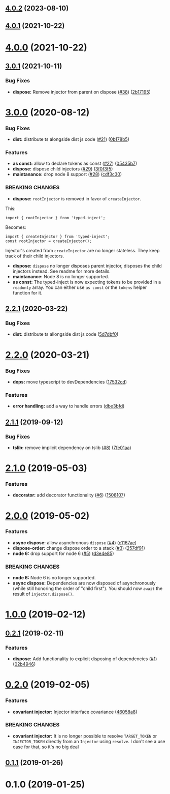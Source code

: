 ## [4.0.2](https://github.com/EuronewsSDD/typed-inject-async/compare/v4.0.1...v4.0.2) (2023-08-10)



## [4.0.1](https://github.com/EuronewsSDD/typed-inject-async/compare/v4.0.0...v4.0.1) (2021-10-22)



# [4.0.0](https://github.com/EuronewsSDD/typed-inject-async/compare/v3.0.1...v4.0.0) (2021-10-22)



## [3.0.1](https://github.com/nicojs/typed-inject/compare/v3.0.0...v3.0.1) (2021-10-11)


### Bug Fixes

* **dispose:** Remove injector from parent on dispose ([#38](https://github.com/nicojs/typed-inject/issues/38)) ([2b17195](https://github.com/nicojs/typed-inject/commit/2b17195f1db1bfcbd2f4cf735d042ff25a53e810))



# [3.0.0](https://github.com/nicojs/typed-inject/compare/v2.2.0...v3.0.0) (2020-08-12)


### Bug Fixes

* **dist:** distribute ts alongside dist js code ([#21](https://github.com/nicojs/typed-inject/issues/21)) ([0b178b5](https://github.com/nicojs/typed-inject/commit/0b178b5f8fa919a421e96d22f30e28ab179a2417))


### Features

* **as const:** allow to declare tokens as const ([#27](https://github.com/nicojs/typed-inject/issues/27)) ([05435b7](https://github.com/nicojs/typed-inject/commit/05435b7c5018d30a0df7a8f06948284cd678262b))
* **dispose:** dispose child injectors ([#29](https://github.com/nicojs/typed-inject/issues/29)) ([3f0f3f5](https://github.com/nicojs/typed-inject/commit/3f0f3f58f990a2f68e9545c5c0f0ba7b2c3a50b7))
* **maintanance:** drop node 8 support ([#28](https://github.com/nicojs/typed-inject/issues/28)) ([cdf3c30](https://github.com/nicojs/typed-inject/commit/cdf3c3046fd320d63be3e950d15d31b83d2679ec))


### BREAKING CHANGES

* **dispose:** `rootInjector` is removed in favor of `createInjector`.

This:

```
import { rootInjector } from 'typed-inject';
```

Becomes:

```
import { createInjector } from 'typed-inject';
const rootInjector = createInjector();
```

Injector's created from `createInjector` are no longer stateless. They
keep track of their child injectors.
* **dispose:** `dispose` no longer disposes parent injector, disposes
the child injectors instead. See readme for more details.
* **maintanance:** Node 8 is no longer supported.
* **as const:** The typed-inject is now expecting tokens to be provided in a `readonly` array. You can either use `as const` or the `tokens` helper function for it.



## [2.2.1](https://github.com/nicojs/typed-inject/compare/v2.2.0...v2.2.1) (2020-03-22)


### Bug Fixes

* **dist:** distribute ts allongside dist js code ([5d7dbf0](https://github.com/nicojs/typed-inject/commit/5d7dbf08ee79a2e1d732d0d3883a160a7e901465))



# [2.2.0](https://github.com/nicojs/typed-inject/compare/v2.1.1...v2.2.0) (2020-03-21)


### Bug Fixes

* **deps:** move typescript to devDependencies ([17532cd](https://github.com/nicojs/typed-inject/commit/17532cd465a282919075a1e2e0d7361fb0122408))


### Features

* **error handling:** add a way to handle errors ([dbe3bfd](https://github.com/nicojs/typed-inject/commit/dbe3bfde8b63c6bcb7053dfe12c2bed2b49f53dd))



## [2.1.1](https://github.com/nicojs/typed-inject/compare/v2.1.0...v2.1.1) (2019-09-12)


### Bug Fixes

* **tslib:** remove implicit dependency on tslib ([#8](https://github.com/nicojs/typed-inject/issues/8)) ([7fe01aa](https://github.com/nicojs/typed-inject/commit/7fe01aa))



# [2.1.0](https://github.com/nicojs/typed-inject/compare/v2.0.0...v2.1.0) (2019-05-03)


### Features

* **decorator:** add decorator functionality ([#6](https://github.com/nicojs/typed-inject/issues/6)) ([1508107](https://github.com/nicojs/typed-inject/commit/1508107))



# [2.0.0](https://github.com/nicojs/typed-inject/compare/v1.0.0...v2.0.0) (2019-05-02)


### Features

* **async dispose:** allow asynchronous `dispose` ([#4](https://github.com/nicojs/typed-inject/issues/4)) ([c1167ae](https://github.com/nicojs/typed-inject/commit/c1167ae))
* **dispose-order:** change dispose order to a stack ([#3](https://github.com/nicojs/typed-inject/issues/3)) ([257df91](https://github.com/nicojs/typed-inject/commit/257df91))
* **node 6:** drop support for node 6 ([#5](https://github.com/nicojs/typed-inject/issues/5)) ([d3e4e85](https://github.com/nicojs/typed-inject/commit/d3e4e85))


### BREAKING CHANGES

* **node 6:** Node 6 is no longer supported.
* **async dispose:** Dependencies are now disposed of asynchronously (while still honoring the order of "child first"). You should now `await` the result of `injector.dispose()`.



# [1.0.0](https://github.com/nicojs/typed-inject/compare/v0.2.1...v1.0.0) (2019-02-12)



## [0.2.1](https://github.com/nicojs/typed-inject/compare/v0.2.0...v0.2.1) (2019-02-11)


### Features

* **dispose:** Add functionality to explicit disposing of dependencies ([#1](https://github.com/nicojs/typed-inject/issues/1)) ([02b4946](https://github.com/nicojs/typed-inject/commit/02b4946))



# [0.2.0](https://github.com/nicojs/typed-inject/compare/v0.1.1...v0.2.0) (2019-02-05)


### Features

* **covariant injector:** Injector interface covariance ([46058a8](https://github.com/nicojs/typed-inject/commit/46058a8))


### BREAKING CHANGES

* **covariant injector:** It is no longer possible to resolve
`TARGET_TOKEN` or `INJECTOR_TOKEN` directly from an
 `Injector` using `resolve`. I don't see a use case for that,
so it's no big deal



## [0.1.1](https://github.com/nicojs/typed-inject/compare/v0.1.0...v0.1.1) (2019-01-26)



# 0.1.0 (2019-01-25)



